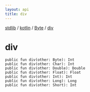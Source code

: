 ```yaml
---
layout: api
title: div
---
```

[stdlib](../../index.md) / [kotlin](../index.md) / [Byte](index.md) / [div](div.md)

# div

```
public fun div(other: Byte): Int
public fun div(other: Char): Int
public fun div(other: Double): Double
public fun div(other: Float): Float
public fun div(other: Int): Int
public fun div(other: Long): Long
public fun div(other: Short): Int
```
